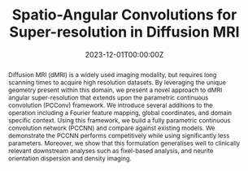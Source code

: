 ---
title: "Spatio-Angular Convolutions for Super-resolution in Diffusion MRI"

authors:
- admin
- Paul Armitage
- Mauricio A. Álvarez

date: "2023-12-01T00:00:00Z"
doi: "10.48550/arXiv.2203.15598"

publication_types: ["1"]

# Publication name and optional abbreviated publication name.
publication: "In *Advances in Neural Information Processing Systems 2023*"
publication_short: In *NeurIPS 2023*

abstract: "Diffusion MRI (dMRI) is a widely used imaging modality, but requires long scanning times to acquire high resolution datasets. By leveraging the unique geometry present within this domain, we present a novel approach to dMRI angular super-resolution that extends upon the parametric continuous convolution (PCConv) framework. We introduce several additions to the operation including a Fourier feature mapping, global coordinates, and domain specific context. Using this framework, we build a fully parametric continuous convolution network (PCCNN) and compare against existing models. We demonstrate the PCCNN performs competitively while using significantly less parameters. Moreover, we show that this formulation generalises well to clinically relevant downstream analyses such as fixel-based analysis, and neurite orientation dispersion and density imaging."

tags: [Diffusion MRI, Deep Learning, Angular super-resolution, Continuous convolution, Image Synthesis]

# Display this page in the Featured widget?
featured: true
---